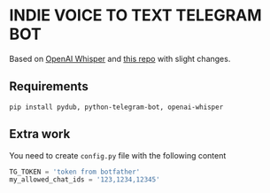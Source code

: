 # INDIE VOICE TO TEXT TELEGRAM BOT

Based on [OpenAI Whisper](https://github.com/openai/whisper) and [this repo](https://0xacab.org/viperey/telegram-bot-whisper-transcriber/) with slight changes.  

## Requirements

```shell
pip install pydub, python-telegram-bot, openai-whisper
```

## Extra work

You need to create `config.py` file with the following content
```python
TG_TOKEN = 'token from botfather'
my_allowed_chat_ids = '123,1234,12345'
```
